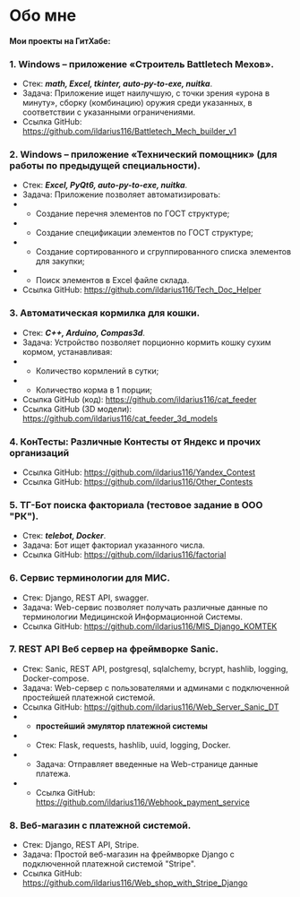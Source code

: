 # Обо мне

#### Мои проекты на ГитХабе:

### 1. Windows – приложение «Строитель Battletech Мехов».
- Стек: **_math, Excel, tkinter, auto-py-to-exe, nuitka_**.
- Задача: Приложение ищет наилучшую, с точки зрения «урона в минуту», сборку (комбинацию) оружия среди указанных, в соответствии с указанными ограничениями.
- Ссылка GitHub: https://github.com/ildarius116/Battletech_Mech_builder_v1

### 2. Windows – приложение «Технический помощник» (для работы по предыдущей специальности).
- Стек: **_Excel, PyQt6, auto-py-to-exe, nuitka_**.
- Задача: Приложение позволяет автоматизировать:
- * Создание перечня элементов по ГОСТ структуре;
- * Создание спецификации элементов по ГОСТ структуре;
- * Создание сортированного и сгруппированного списка элементов для закупки;
- * Поиск элементов в Excel файле склада.
- Ссылка GitHub: https://github.com/ildarius116/Tech_Doc_Helper

### 3. Автоматическая кормилка для кошки.
- Стек: **_С++, Arduino, Compas3d_**.
- Задача: Устройство позволяет порционно кормить кошку сухим кормом, устанавливая:
- * Количество кормлений в сутки;
- * Количество корма в 1 порции;
- Ссылка GitHub (код): https://github.com/ildarius116/cat_feeder
- Ссылка GitHub (3D модели): https://github.com/ildarius116/cat_feeder_3d_models

### 4. КонТесты: Различные Контесты от Яндекс и прочих организаций
- Ссылка GitHub: https://github.com/ildarius116/Yandex_Contest
- Ссылка GitHub: https://github.com/ildarius116/Other_Contests

### 5. ТГ-Бот поиска факториала (тестовое задание в ООО "РК").
- Стек: **_telebot, Docker_**.
- Задача: Бот ищет факториал указанного числа.
- Ссылка GitHub: https://github.com/ildarius116/factorial

### 6.	Сервис терминологии для МИС.
- Стек: Django, REST API, swagger. 
- Задача: Web-сервис позволяет получать различные данные по терминологии Медицинской Информационной Системы.
- Ссылка GitHub: https://github.com/ildarius116/MIS_Django_KOMTEK

### 7.	REST API Веб сервер на фреймворке Sanic.
- Стек: Sanic, REST API, postgresql, sqlalchemy, bcrypt, hashlib, logging, Docker-compose. 
- Задача: Web-сервер с пользователями и админами с подключенной простейшей платежной системой.
- Ссылка GitHub: https://github.com/ildarius116/Web_Server_Sanic_DT
- - **простейший эмулятор платежной системы**
- - Стек: Flask, requests, hashlib, uuid, logging, Docker. 
- - Задача: Отправляет введенные на Web-странице данные платежа.
- - Ссылка GitHub: https://github.com/ildarius116/Webhook_payment_service

### 8.	Веб-магазин с платежной системой.
- Стек: Django, REST API, Stripe. 
- Задача: Простой веб-магазин на фреймворке Django с подключенной платежной системой "Stripe".
- Ссылка GitHub: https://github.com/ildarius116/Web_shop_with_Stripe_Django
